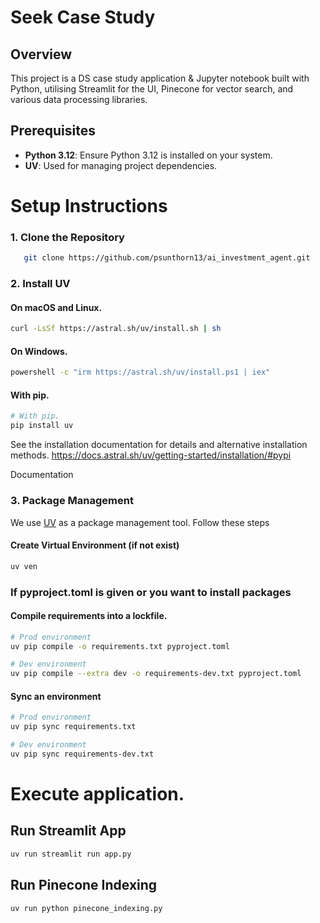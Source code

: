 # Seek Case Study

## Overview
This project is a DS case study application & Jupyter notebook built with Python, utilising Streamlit for the UI, Pinecone for vector search, and various data processing libraries.

## Prerequisites

- **Python 3.12**: Ensure Python 3.12 is installed on your system.
- **UV**: Used for managing project dependencies.

# Setup Instructions

### 1. **Clone the Repository**
```bash
   git clone https://github.com/psunthorn13/ai_investment_agent.git
```  

### 2. **Install UV**
#### On macOS and Linux.

```bash
curl -LsSf https://astral.sh/uv/install.sh | sh
```


#### On Windows.
```bash
powershell -c "irm https://astral.sh/uv/install.ps1 | iex"
```
#### With pip.
```bash
# With pip.
pip install uv
```
See the installation documentation for details and alternative installation methods. https://docs.astral.sh/uv/getting-started/installation/#pypi

Documentation

### 3. **Package Management**
We use [UV](https://docs.astral.sh/uv/getting-started/features/) as a package management tool. Follow these steps
#### Create Virtual Environment (if not exist)
```bash
uv ven
```


### If pyproject.toml is given or you want to install packages
#### Compile requirements into a lockfile.
```bash
# Prod environment
uv pip compile -o requirements.txt pyproject.toml

# Dev environment
uv pip compile --extra dev -o requirements-dev.txt pyproject.toml
```

#### Sync an environment
```bash
# Prod environment
uv pip sync requirements.txt               

# Dev environment
uv pip sync requirements-dev.txt        
```

# Execute application.
## Run Streamlit App
```bash
uv run streamlit run app.py                
```
## Run Pinecone Indexing
```bash
uv run python pinecone_indexing.py               
```

